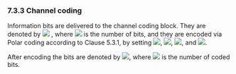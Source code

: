 ### 7.3.3 Channel coding

Information bits are delivered to the channel coding block. They are
denoted by ![](media/image714.wmf) , where ![](media/image96.wmf) is the
number of bits, and they are encoded via Polar coding according to
Clause 5.3.1, by setting ![](media/image1060.wmf),
![](media/image1061.wmf), ![](media/image727.wmf), and
![](media/image723.wmf).

After encoding the bits are denoted by ![](media/image730.wmf), where
![](media/image731.wmf) is the number of coded bits.